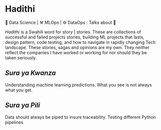 # Hadithi
🧪 Data Science | ⚒️ MLOps | ⚙️ DataOps : Talks about 🦄

_Hadithi_ is a Swahili word for story | stories. These are collections of successful and failed projects stories, building ML projects that lasts, design pattern, code testing, and how to navigate in rapidly changing Tech landscape. These stories, sagas and opinions are my own. They neither reflect the companies I have worked or working for nor should they be taken seriously.

## _Sura ya Kwanza_
Understanding machine learning predictions. What you see is not always what you get. 

## _Sura ya Pili_
Data should always be piped to insure traceability. Testing different Python pipelines 
